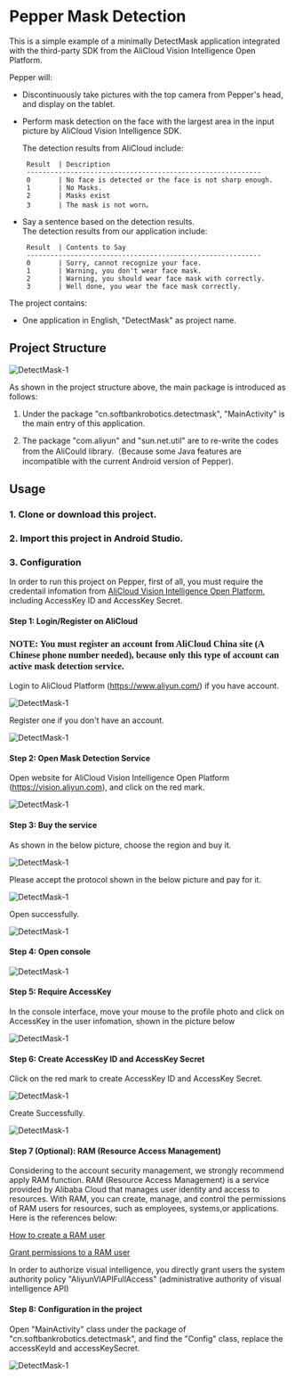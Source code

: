 # Pepper Mask Detection

This is a simple example of a minimally DetectMask application integrated with the third-party SDK from the AliCloud Vision Intelligence Open Platform. 

Pepper will:

 * Discontinuously take pictures with the top camera from Pepper's head, and display on the tablet.
 * Perform mask detection on the face with the largest area in the input picture by AliCloud Vision Intelligence SDK.
 
	The detection results from AliCloud include:

		Result 	| Description
		-----------------------------------------------------------
		0 		| No face is detected or the face is not sharp enough.
		1 		| No Masks.
		2 		| Masks exist
		3 		| The mask is not worn。
 		
 		
 * Say a sentence based on  the detection results.	
		The detection results from our application include:
		
		Result 	| Contents to Say 
		-----------------------------------------------------------
		0 		| Sorry, cannot recognize your face.
		1 		| Warning, you don't wear face mask.
		2 		| Warning, you should wear face mask with correctly.
		3 		| Well done, you wear the face mask correctly.
 	

The project contains:

 * One application in English, "DetectMask" as project name.
 

## Project Structure

![DetectMask-1](img/structure.jpg)

As shown in the  project structure above, the main package is introduced as follows:

1) Under the package "cn.softbankrobotics.detectmask", "MainActivity" is the main entry of this application.

2) The package "com.aliyun" and "sun.net.util" are to re-write the codes from  the AliCould library.（Because some Java features are incompatible with the current Android version of Pepper). 


## Usage

### 1. Clone or download this project.

### 2. Import this project in Android Studio.

### 3. Configuration 

In order to run this project on Pepper, first of all, you must require the credentail infomation from [AliCloud Vision Intelligence Open Platform](https://vision.aliyun.com), including AccessKey ID and AccessKey Secret.

#### Step 1: Login/Register on AliCloud 
### <font face=red>NOTE: You must register an account from AliCloud China site (A Chinese phone number needed), because only this type of account can active mask detection service.</font>

Login to AliCloud Platform (https://www.aliyun.com/) if you have account.

![DetectMask-1](img/aliyun_cloud.jpg)

Register one if you don't have an account.

![DetectMask-1](img/register_site.jpg)

#### Step 2: Open Mask Detection Service

Open website for AliCloud Vision Intelligence Open Platform (https://vision.aliyun.com), and click on the red mark.

![DetectMask-1](img/mask_detect_service.jpg)

#### Step 3: Buy the service

As shown in the below picture, choose the region and buy it.

![DetectMask-1](img/service_to_buy.jpg)

Please accept the protocol shown in the below picture and pay for it.

![DetectMask-1](img/service_pay.jpg)

Open successfully.

![DetectMask-1](img/service_success.jpg)

#### Step 4: Open console

![DetectMask-1](img/console_entry.jpg)

#### Step 5: Require AccessKey

In the console interface, move your mouse to the profile photo and click on AccessKey in the user infomation, shown in the picture below

![DetectMask-1](img/console.jpg)


#### Step 6: Create AccessKey ID and AccessKey Secret

Click on the red mark to create AccessKey ID and AccessKey Secret.

![DetectMask-1](img/accesskey.jpg)

Create Successfully.

![DetectMask-1](img/key_and_secret.jpg)

#### Step 7 (Optional): RAM (Resource Access Management)

Considering to the account security management, we strongly recommend apply RAM function. RAM (Resource Access Management) is a service provided by Alibaba Cloud that manages user identity and access to resources. With RAM, you can create, manage, and control the permissions of RAM users for resources, such as employees, systems,or applications. Here is the references below: 

[How to create a RAM user](https://www.alibabacloud.com/help/doc-detail/121941.htm?spm=a2c63.l28256.b99.14.644928fdCVy3VS)

[Grant permissions to a RAM user](https://www.alibabacloud.com/help/doc-detail/121945.htm?spm=a2c63.p38356.b99.17.203e2fc4f7um7c)

In order to authorize visual intelligence, you directly grant users the system authority policy "AliyunVIAPIFullAccess" (administrative authority of visual intelligence API)

#### Step 8: Configuration in the project

Open "MainActivity" class under the package of "cn.softbankrobotics.detectmask", and find the "Config" class, replace the accessKeyId and accessKeySecret.

![DetectMask-1](img/code.jpg)





